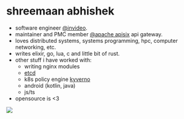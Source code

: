 <!--**shreemaan-abhishek/shreemaan-abhishek** is a ✨ _special_ ✨ repository because its `README.md` (this file) appears on your GitHub profile.

Here are some ideas to get you started:

- 🔭 I’m currently working on ...
- 🌱 I’m currently learning ...
- 👯 I’m looking to collaborate on ...
- 🤔 I’m looking for help with ...
- 💬 Ask me about ...
- 📫 How to reach me: ...
- 😄 Pronouns: ...
- ⚡ Fun fact: ...
-->
# shreemaan abhishek

- software engineer [@invideo](https://invideo.io).
- maintainer and PMC member [@apache apisix](https://github.com/apache/apisix) api gateway.
- loves distributed systems, systems programming, hpc, computer networking, etc.
- writes elixir, go, lua, c and little bit of rust.
- other stuff i have worked with:
  -  writing nginx modules
  -  [etcd](https://github.com/etcd-io/etcd)
  -  k8s policy engine [kyverno](https://github.com/kyverno/kyverno/)
  -  android (kotlin, java)
  -  js/ts
- opensource is <3

<img src="https://komarev.com/ghpvc/?username=shreemaan-abhishek" />
